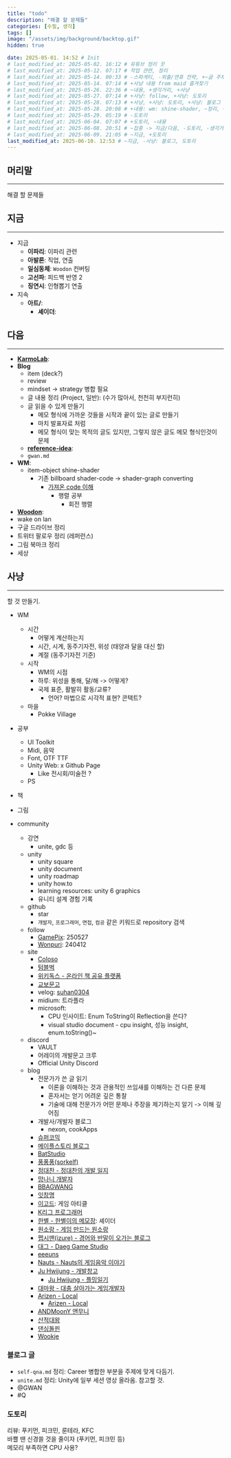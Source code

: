 ```yaml
---
title: "todo"
description: "해결 할 문제들"
categories: [수필, 생각]
tags: []
image: "/assets/img/background/backtop.gif"
hidden: true

date: 2025-05-01. 14:52 # Init
# last_modified_at: 2025-05-02. 16:12 # 유튜브 정리 끗
# last_modified_at: 2025-05-12. 07:17 # 작업 관련, 정리
# last_modified_at: 2025-05-14. 00:33 # -스파게티, -외출/연휴 전략, +~글 주제, +사냥
# last_modified_at: 2025-05-14. 07:14 # +사냥 내용 from maid 즐겨찾기
# last_modified_at: 2025-05-26. 22:36 # ~내용, +생각거리, +사냥
# last_modified_at: 2025-05-27. 07:14 # +사냥: follow, +사냥: 도토리
# last_modified_at: 2025-05-28. 07:13 # +사냥, +사냥: 도토리, +사냥: 블로그 글
# last_modified_at: 2025-05-28. 20:08 # +내용: wm: shine-shader, ~정리, +병합: learning, career-learning
# last_modified_at: 2025-05-29. 05:19 # -도토리
# last_modified_at: 2025-06-04. 07:07 # +도토리, ~내용
# last_modified_at: 2025-06-08. 20:51 # ~집중 -> 지금/다음, -도토리, -생각거리
# last_modified_at: 2025-06-09. 21:05 # ~지금, +도토리
last_modified_at: 2025-06-10. 12:53 # ~지금, -사냥: 블로그, 도토리
---
```


## 머리말

---

해결 할 문제들  

## 지금

---

- 지금
  - **이파리**: 이파리 관련
  - **아발론**: 직업, 연출
  - **일심동체**: `Woodon` 컨버팅
  - **고선파**: 피드백 반영 2
  - **징연시**: 인형뽑기 연출
- 지속
  - **아트/**:
    - **셰이더**:

## 다음

---

- [**KarmoLab**](/posts/karmo-lab): [](/_posts/works/tool/2025-04-27-karmo-lab.md)
- **Blog**
  - item (deck?)
  - review
  - mindset -> strategy 병합 필요
  - 글 내용 정리 (Project, 일반): (수가 많아서, 천천히 부지런히)
  - 글 읽을 수 있게 만들기
    - 메모 형식에 가까운 것들을 시작과 끝이 있는 글로 만들기
    - 마치 발표자료 처럼
    - 메모 형식이 맞는 목적의 글도 있지만, 그렇지 않은 글도 메모 형식인것이 문제
  - [**reference-idea**](/posts/reference-idea): [](/_posts\witch-mendokusai\world\2023-01-27-reference-idea.md)
  - `gwan.md`
- **WM**:
  - item-object shine-shader
    - 기존 billboard shader-code -> shader-graph converting
      - [가져온 code 이해](https://darkcatgame.tistory.com/137)
        - 행렬 공부
          - 회전 행렬
- [**Woodon**](/posts/woodon): [](/_posts/works/virtual/woodon/2024-10-25-woodon.md)
- wake on lan
- 구글 드라이브 정리
- 트위터 팔로우 정리 (레퍼런스)
- 그림 북마크 정리
- 세상

## 사냥

---

할 것 만들기.  

- WM
  - 시간
    - 어떻게 계산하는지
    - 시간, 시계, 동주기자전, 위성 (태양과 달을 대신 할)
    - 계절 (동주기자전 기준)
  - 시작
    - WM의 시점
    - 하루: 위성을 통해, 달/해 -> 어떻게?
    - 국제 표준, 활발히 활동/교류?
      - 언어? 마법으로 시각적 표현? 콘택트?
  - 마을
    - Pokke Village

- 공부
  - UI Toolkit
  - Midi, 음악
  - Font, OTF TTF
  - Unity Web: x Github Page
    - Like 전시회/미술전 ?
  - PS

- 책

- 그림

- community
  - 강연
    - unite, gdc 등
  - unity
    - unity square
    - unity document
    - unity roadmap
    - unity how.to
    - learning resources: unity 6 graphics
    - 유니티 설계 경험 기록
  - github
    - star
    - `개발자`, `프로그래머`, `면접`, `컴공` 같은 키워드로 repository 검색
  - follow
    - [GamePix](https://x.com/G_P_Art): 250527
    - [Wonpuri](https://x.com/Wonpuri): 240412
  - site
    - [Coloso](https://coloso.co.kr/)
    - [텀블벅](https://tumblbug.com/discover?tab=category&category=video-games)
    - [위키독스 - 온라인 책 공유 플랫폼](https://wikidocs.net/)
    - [교보문고](https://ebook.kyobobook.co.kr/dig/pnd/showcase?pageNo=3819&cmdt=EBK&clst1=21&clst2=&clst3=&landing=Y)
    - velog: [suhan0304](https://velog.io/@suhan0304/posts)
    - midium: 트라플라
    - microsoft:
      - CPU 인사이트: Enum ToString이 Reflection을 쓴다?
      - visual studio document - cpu insight, 성능 insight, enum.toString()~
  - discord
    - VAULT
    - 어레이의 개발문고 크루
    - Official Unity Discord
  - blog
    - 전문가가 쓴 글 읽기
      - 이론을 이해하는 것과 관용적인 쓰임새를 이해하는 건 다른 문제
      - 혼자서는 얻기 어려운 깊은 통찰
      - 기술에 대해 전문가가 어떤 문제나 주장을 제기하는지 알기 -> 이해 깊어짐
    - 개발사/개발자 블로그
      - nexon, cookApps
    - [슈퍼코믹](https://blog.naver.com/ekfvoddl3535)
    - [메이플스토리 블로그](https://blog.maplestory.nexon.com/)
    - [BatStudio](https://www.ibatstudio.com/)
    - [풍풍풍(sorkelf)](https://blog.naver.com/sorkelf)
    - [정대찬 - 정대찬의 개발 일지](https://24dc-m.tistory.com/)
    - [망나니 개발자](https://mangkyu.tistory.com/category)
    - [BBAGWANG](https://bbagwang.com/posts/)
    - [잇창명](https://eatchangmyeong.github.io/)
    - [이고드](https://dogy3045.tistory.com/): 게임 아티클
    - [K리그 프로그래머](https://jeho.page/)
    - [한별 - 한별이의 메모장](https://blog.naver.com/twinkle_onestar): 셰이더
    - [원소랑 - 게임 만드는 원소랑](https://blog.naver.com/sorang226/221709362869)
    - [펩시맨(izure) - 경어와 반말이 오가는 블로그](https://blog.naver.com/izure)
    - [대그 - Daeg Game Studio](https://blog.naver.com/mbjjang0321)
    - [eeeuns](https://eeeuns.github.io/)
    - [Nauts - Nauts의 게임음악 이야기](https://blog.naver.com/supernauts)
    - [Ju Hwijung - 개발창고](https://blog.juhwijung.com/)
      - [Ju Hwijung - 플밍일기](https://blog.naver.com/5755084)
    - [대마왕 - 대충 살아가는 게임개발자](https://chulin28ho.tistory.com/)
    - [Arizen - Local](https://blog.naver.com/dkflwps/223623274650)
      - [Arizen - Local](https://w0lf.kr/pages/index)
    - [ANDMoonY 앤무니](https://blog.naver.com/PostList.naver?blogId=myoh8901)
    - [산적대왕](https://blog.naver.com/raveneer)
    - [댄싱돌핀](https://blog.naver.com/jysa000)
    - [Wookje](https://wookje.dance/)

### 블로그 글

- `self-qna.md` 정리: Career 병합한 부분을 주제에 맞게 다듬기.
- `unite.md` 정리: Unity에 일부 세션 영상 올라옴. 참고할 것.
- \@GWAN
- \#Q

### 도토리

리뷰: 푸키먼, 피크민, 룬테라, KFC  
바쁠 땐 신경쓸 것을 줄이자 (푸키먼, 피크민 등)  
메모리 부족하면 CPU 사용?  
